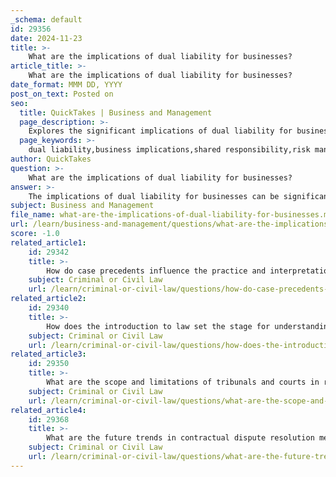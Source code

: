 ```yaml
---
_schema: default
id: 29356
date: 2024-11-23
title: >-
    What are the implications of dual liability for businesses?
article_title: >-
    What are the implications of dual liability for businesses?
date_format: MMM DD, YYYY
post_on_text: Posted on
seo:
  title: QuickTakes | Business and Management
  page_description: >-
    Explores the significant implications of dual liability for businesses, including shared responsibility, risk management, legal complexities, impacts on partnerships, insurance needs, corporate governance, and effects on reputation.
  page_keywords: >-
    dual liability,business implications,shared responsibility,risk management,legal complexity,partnerships,joint ventures,insurance considerations,corporate governance,reputation and trust
author: QuickTakes
question: >-
    What are the implications of dual liability for businesses?
answer: >-
    The implications of dual liability for businesses can be significant and multifaceted, particularly in the context of joint and several liability, where multiple parties may share responsibility for a legal obligation. Here are some key implications:\n\n1. **Shared Responsibility**: Under dual liability, both the business entity and its agents (such as employees or partners) can be held liable for actions that cause harm to third parties. This means that if one party defaults or is unable to fulfill their obligations, the other parties may be required to cover the entire debt or liability. This can create financial strain, especially if the defaulting party lacks the resources to pay their share.\n\n2. **Risk Management**: Businesses must implement robust risk management strategies to mitigate the potential financial impact of dual liability. This includes ensuring that all parties involved in a business venture are adequately insured and that contracts clearly outline the responsibilities and liabilities of each party.\n\n3. **Legal Complexity**: The presence of dual liability can complicate legal proceedings, as it may lead to disputes over the extent of each party's liability. This complexity can result in prolonged litigation and increased legal costs, which can be burdensome for businesses.\n\n4. **Impact on Partnerships and Joint Ventures**: In partnerships, the personal assets of partners may be at risk if the business incurs debts or liabilities. In joint ventures, while liabilities may be limited to the scope of the project, the legal terms set forth in the agreement will dictate how liabilities are shared, which can affect the willingness of parties to enter into such arrangements.\n\n5. **Insurance Considerations**: Businesses may need to reassess their insurance coverage in light of dual liability. Insurers may impose higher premiums or require specific coverage limits to account for the increased risk associated with shared liability.\n\n6. **Corporate Governance**: The principles of agency law that underpin dual liability necessitate that businesses maintain strong governance practices. This includes ensuring that agents act within the scope of their authority and that there are clear policies in place to manage potential liabilities arising from their actions.\n\n7. **Reputation and Trust**: The potential for dual liability can affect a business's reputation and relationships with stakeholders. If a business is perceived as having a high risk of liability, it may deter potential partners, investors, or customers.\n\nIn summary, dual liability introduces a layer of complexity and risk for businesses, necessitating careful consideration of legal structures, risk management practices, and insurance coverage to navigate the potential implications effectively.
subject: Business and Management
file_name: what-are-the-implications-of-dual-liability-for-businesses.md
url: /learn/business-and-management/questions/what-are-the-implications-of-dual-liability-for-businesses
score: -1.0
related_article1:
    id: 29342
    title: >-
        How do case precedents influence the practice and interpretation of law?
    subject: Criminal or Civil Law
    url: /learn/criminal-or-civil-law/questions/how-do-case-precedents-influence-the-practice-and-interpretation-of-law
related_article2:
    id: 29340
    title: >-
        How does the introduction to law set the stage for understanding business law?
    subject: Criminal or Civil Law
    url: /learn/criminal-or-civil-law/questions/how-does-the-introduction-to-law-set-the-stage-for-understanding-business-law
related_article3:
    id: 29350
    title: >-
        What are the scope and limitations of tribunals and courts in resolving disputes?
    subject: Criminal or Civil Law
    url: /learn/criminal-or-civil-law/questions/what-are-the-scope-and-limitations-of-tribunals-and-courts-in-resolving-disputes
related_article4:
    id: 29368
    title: >-
        What are the future trends in contractual dispute resolution methods?
    subject: Criminal or Civil Law
    url: /learn/criminal-or-civil-law/questions/what-are-the-future-trends-in-contractual-dispute-resolution-methods
---
```


&nbsp;